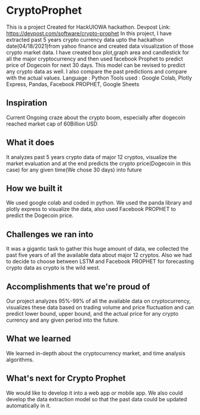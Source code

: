 # CryptoProphet
This is a project Created for HackUIOWA hackathon.
Devpost Link: https://devpost.com/software/crypto-prophet
In this project, I have extracted past 5 years crypto currency data upto the hackathon date(04/18/2021)from yahoo finance and created data visualization of those crypto market data. I have created box plot,graph area and candlestick for all the major cryptocurrency and then used facebook Prophet to predict price of Dogecoin for next 30 days. This model can be revised to predict any crypto data as well. I also compare the past predictions and compare with the actual values.
Language : Python
Tools used : Google Colab, Plotly Express, Pandas, Facebook PROPHET, Google Sheets
## Inspiration
Current Ongoing craze about the crypto boom, especially after dogecoin reached market cap of 60Billion USD
## What it does
It analyzes past 5 years crypto data of major 12 cryptos, visualize the market evaluation and at the end predicts the crypto price(Dogecoin in this case) for any given time(We chose 30 days) into future
## How we built it
We used google colab and coded in python. We used the panda library and plotly express to visualize the data, also used Facebook PROPHET to predict the Dogecoin price.
## Challenges we ran into
It was a gigantic task to gather this huge amount of data, we collected the past five years of all the available data about major 12 cryptos. Also we had to decide to choose between LSTM and Facebook PROPHET for forecasting crypto data as crypto is the wild west.
## Accomplishments that we're proud of
Our project analyzes 95%-99% of all the available data on cryptocurrency, visualizes these data based on trading volume and price fluctuation and can predict lower bound, upper bound, and the actual price for any crypto currency and any given period into the future.
## What we learned
We learned in-depth about the cryptocurrency market, and time analysis algorithms.
## What's next for Crypto Prophet 
We would like to develop it into a web app or mobile app. We also could develop the data extraction model so that the past data could be updated automatically in it.
